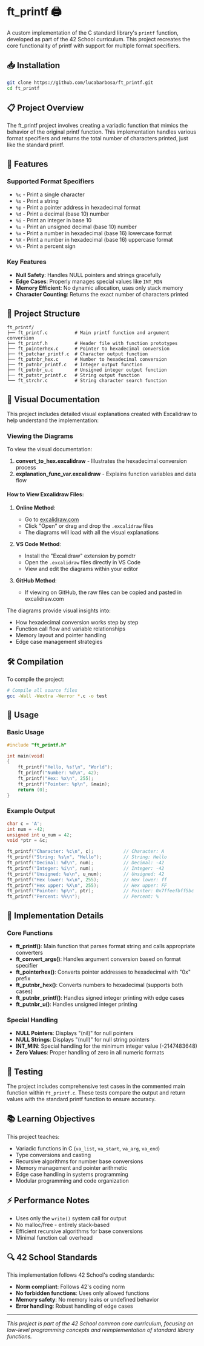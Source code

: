 # ft_printf 🖨️

A custom implementation of the C standard library's `printf` function, developed as part of the 42 School curriculum. This project recreates the core functionality of printf with support for multiple format specifiers.

## 📥 Installation

```bash
git clone https://github.com/lucabarbosa/ft_printf.git
cd ft_printf
```

## 📋 Project Overview

The ft_printf project involves creating a variadic function that mimics the behavior of the original printf function. This implementation handles various format specifiers and returns the total number of characters printed, just like the standard printf.

## 🚀 Features

### Supported Format Specifiers

- `%c` - Print a single character
- `%s` - Print a string
- `%p` - Print a pointer address in hexadecimal format
- `%d` - Print a decimal (base 10) number
- `%i` - Print an integer in base 10
- `%u` - Print an unsigned decimal (base 10) number
- `%x` - Print a number in hexadecimal (base 16) lowercase format
- `%X` - Print a number in hexadecimal (base 16) uppercase format
- `%%` - Print a percent sign

### Key Features

- **Null Safety**: Handles NULL pointers and strings gracefully
- **Edge Cases**: Properly manages special values like `INT_MIN`
- **Memory Efficient**: No dynamic allocation, uses only stack memory
- **Character Counting**: Returns the exact number of characters printed

## 📁 Project Structure

```
ft_printf/
├── ft_printf.c          # Main printf function and argument conversion
├── ft_printf.h          # Header file with function prototypes
├── ft_pointerhex.c      # Pointer to hexadecimal conversion
├── ft_putchar_printf.c  # Character output function
├── ft_putnbr_hex.c      # Number to hexadecimal conversion
├── ft_putnbr_printf.c   # Integer output function
├── ft_putnbr_u.c        # Unsigned integer output function
├── ft_putstr_printf.c   # String output function
└── ft_strchr.c          # String character search function
```

## 🎨 Visual Documentation

This project includes detailed visual explanations created with Excalidraw to help understand the implementation:

### Viewing the Diagrams

To view the visual documentation:

1. **convert_to_hex.excalidraw** - Illustrates the hexadecimal conversion process
2. **explanation_func_var.excalidraw** - Explains function variables and data flow

#### How to View Excalidraw Files:

1. **Online Method**:
   - Go to [excalidraw.com](https://excalidraw.com)
   - Click "Open" or drag and drop the `.excalidraw` files
   - The diagrams will load with all the visual explanations

2. **VS Code Method**:
   - Install the "Excalidraw" extension by pomdtr
   - Open the `.excalidraw` files directly in VS Code
   - View and edit the diagrams within your editor

3. **GitHub Method**:
   - If viewing on GitHub, the raw files can be copied and pasted in excalidraw.com

The diagrams provide visual insights into:
- How hexadecimal conversion works step by step
- Function call flow and variable relationships
- Memory layout and pointer handling
- Edge case management strategies

## 🛠️ Compilation

To compile the project:

```bash
# Compile all source files
gcc -Wall -Wextra -Werror *.c -o test
```

## 📖 Usage

### Basic Usage

```c
#include "ft_printf.h"

int main(void)
{
    ft_printf("Hello, %s!\n", "World");
    ft_printf("Number: %d\n", 42);
    ft_printf("Hex: %x\n", 255);
    ft_printf("Pointer: %p\n", &main);
    return (0);
}
```

### Example Output

```c
char c = 'A';
int num = -42;
unsigned int u_num = 42;
void *ptr = &c;

ft_printf("Character: %c\n", c);           // Character: A
ft_printf("String: %s\n", "Hello");        // String: Hello
ft_printf("Decimal: %d\n", num);           // Decimal: -42
ft_printf("Integer: %i\n", num);           // Integer: -42
ft_printf("Unsigned: %u\n", u_num);        // Unsigned: 42
ft_printf("Hex lower: %x\n", 255);         // Hex lower: ff
ft_printf("Hex upper: %X\n", 255);         // Hex upper: FF
ft_printf("Pointer: %p\n", ptr);           // Pointer: 0x7ffeefbff5bc
ft_printf("Percent: %%\n");                // Percent: %
```

## 🔧 Implementation Details

### Core Functions

- **ft_printf()**: Main function that parses format string and calls appropriate converters
- **ft_convert_args()**: Handles argument conversion based on format specifier
- **ft_pointerhex()**: Converts pointer addresses to hexadecimal with "0x" prefix
- **ft_putnbr_hex()**: Converts numbers to hexadecimal (supports both cases)
- **ft_putnbr_printf()**: Handles signed integer printing with edge cases
- **ft_putnbr_u()**: Handles unsigned integer printing

### Special Handling

- **NULL Pointers**: Displays "(nil)" for null pointers
- **NULL Strings**: Displays "(null)" for null string pointers
- **INT_MIN**: Special handling for the minimum integer value (-2147483648)
- **Zero Values**: Proper handling of zero in all numeric formats

## 🧪 Testing

The project includes comprehensive test cases in the commented main function within `ft_printf.c`. These tests compare the output and return values with the standard printf function to ensure accuracy.

## 📚 Learning Objectives

This project teaches:
- Variadic functions in C (`va_list`, `va_start`, `va_arg`, `va_end`)
- Type conversions and casting
- Recursive algorithms for number base conversions
- Memory management and pointer arithmetic
- Edge case handling in systems programming
- Modular programming and code organization

## ⚡ Performance Notes

- Uses only the `write()` system call for output
- No malloc/free - entirely stack-based
- Efficient recursive algorithms for base conversions
- Minimal function call overhead

## 🔍 42 School Standards

This implementation follows 42 School's coding standards:
- **Norm compliant**: Follows 42's coding norm
- **No forbidden functions**: Uses only allowed functions
- **Memory safety**: No memory leaks or undefined behavior
- **Error handling**: Robust handling of edge cases

---

*This project is part of the 42 School common core curriculum, focusing on low-level programming concepts and reimplementation of standard library functions.*
